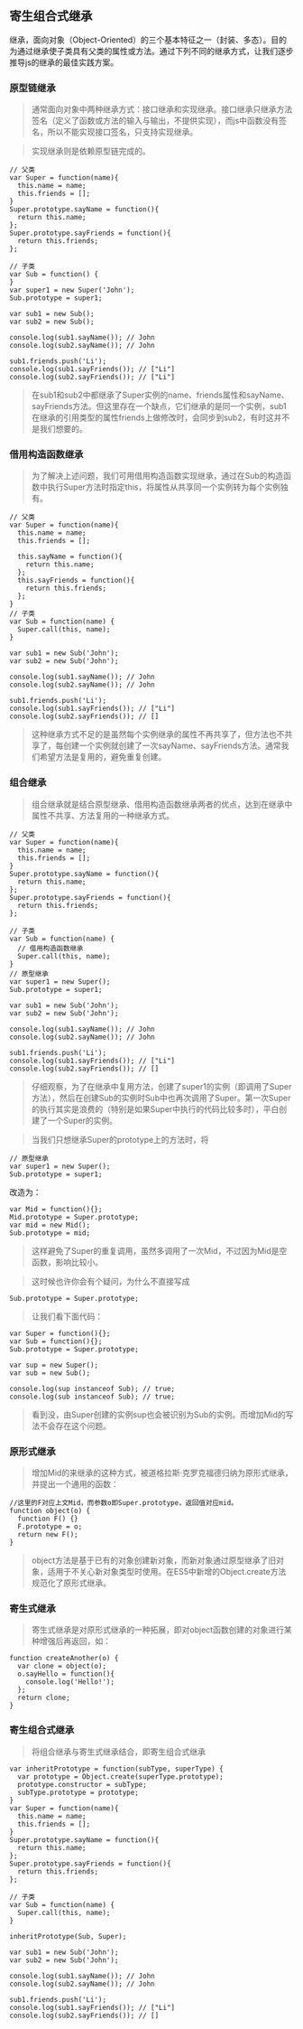 ## 寄生组合式继承

继承，面向对象（Object-Oriented）的三个基本特征之一（封装、多态）。目的为通过继承使子类具有父类的属性或方法。通过下列不同的继承方式，让我们逐步推导js的继承的最佳实践方案。

### 原型链继承

>通常面向对象中两种继承方式：接口继承和实现继承。接口继承只继承方法签名（定义了函数或方法的输入与输出，不提供实现），而js中函数没有签名，所以不能实现接口签名，只支持实现继承。

>实现继承则是依赖原型链完成的。

```
// 父类
var Super = function(name){
  this.name = name;
  this.friends = [];
}
Super.prototype.sayName = function(){
  return this.name;
};
Super.prototype.sayFriends = function(){
  return this.friends;
};

// 子类
var Sub = function() {
}
var super1 = new Super('John');
Sub.prototype = super1;

var sub1 = new Sub();
var sub2 = new Sub();

console.log(sub1.sayName()); // John
console.log(sub2.sayName()); // John

sub1.friends.push('Li');
console.log(sub1.sayFriends()); // ["Li"]
console.log(sub2.sayFriends()); // ["Li"]
```

>在sub1和sub2中都继承了Super实例的name、friends属性和sayName、sayFriends方法。但这里存在一个缺点，它们继承的是同一个实例，sub1在继承的引用类型的属性friends上做修改时，会同步到sub2，有时这并不是我们想要的。

### 借用构造函数继承

>为了解决上述问题，我们可用借用构造函数实现继承，通过在Sub的构造函数中执行Super方法时指定this，将属性从共享同一个实例转为每个实例独有。

```
// 父类
var Super = function(name){
  this.name = name;
  this.friends = [];

  this.sayName = function(){
    return this.name;
  };
  this.sayFriends = function(){
    return this.friends;
  };
}
// 子类
var Sub = function(name) {
  Super.call(this, name);
}

var sub1 = new Sub('John');
var sub2 = new Sub('John');

console.log(sub1.sayName()); // John
console.log(sub2.sayName()); // John

sub1.friends.push('Li');
console.log(sub1.sayFriends()); // ["Li"]
console.log(sub2.sayFriends()); // []
```

>这种继承方式不足的是虽然每个实例继承的属性不再共享了，但方法也不共享了，每创建一个实例就创建了一次sayName、sayFriends方法。通常我们希望方法是复用的，避免重复创建。

### 组合继承

>组合继承就是结合原型继承、借用构造函数继承两者的优点，达到在继承中属性不共享、方法复用的一种继承方式。

```
// 父类
var Super = function(name){
  this.name = name;
  this.friends = [];
}
Super.prototype.sayName = function(){
  return this.name;
};
Super.prototype.sayFriends = function(){
  return this.friends;
};

// 子类
var Sub = function(name) {
  // 借用构造函数继承
  Super.call(this, name);
}
// 原型继承
var super1 = new Super();
Sub.prototype = super1;

var sub1 = new Sub('John');
var sub2 = new Sub('John');

console.log(sub1.sayName()); // John
console.log(sub2.sayName()); // John

sub1.friends.push('Li');
console.log(sub1.sayFriends()); // ["Li"]
console.log(sub2.sayFriends()); // []

```

>仔细观察，为了在继承中复用方法，创建了super1的实例（即调用了Super方法），然后在创建Sub的实例时Sub中也再次调用了Super。第一次Super的执行其实是浪费的（特别是如果Super中执行的代码比较多时），平白创建了一个Super的实例。

>当我们只想继承Super的prototype上的方法时，将

```
// 原型继承
var super1 = new Super();
Sub.prototype = super1;
```
改造为：

```
var Mid = function(){};
Mid.prototype = Super.prototype;
var mid = new Mid();
Sub.prototype = mid;
```
>这样避免了Super的重复调用，虽然多调用了一次Mid，不过因为Mid是空函数，影响比较小。

>这时候也许你会有个疑问，为什么不直接写成

`Sub.prototype = Super.prototype;`

>让我们看下面代码：

```
var Super = function(){};
var Sub = function(){};
Sub.prototype = Super.prototype;

var sup = new Super();
var sub = new Sub();

console.log(sup instanceof Sub); // true;
console.log(sub instanceof Sub); // true;
```
>看到没，由Super创建的实例sup也会被识别为Sub的实例。而增加Mid的写法不会存在这个问题。

### 原形式继承

> 增加Mid的来继承的这种方式，被道格拉斯·克罗克福德归纳为原形式继承，并提出一个通用的函数：

```
//这里的F对应上文Mid，而参数o即Super.prototype，返回值对应mid。
function object(o) {
  function F() {}
  F.prototype = o;
  return new F();
}
```

>object方法是基于已有的对象创建新对象，而新对象通过原型继承了旧对象，适用于不关心新对象类型时使用。在ES5中新增的Object.create方法规范化了原形式继承。

### 寄生式继承

>寄生式继承是对原形式继承的一种拓展，即对object函数创建的对象进行某种增强后再返回，如：

```
function createAnother(o) {
  var clone = object(o);
  o.sayHello = function(){
    console.log('Hello!');
  };
  return clone;
}
```

### 寄生组合式继承

>将组合继承与寄生式继承结合，即寄生组合式继承

```
var inheritPrototype = function(subType, superType) {
  var prototype = Object.create(superType.prototype);
  prototype.constructor = subType;
  subType.prototype = prototype;
}
var Super = function(name){
  this.name = name;
  this.friends = [];
}
Super.prototype.sayName = function(){
  return this.name;
};
Super.prototype.sayFriends = function(){
  return this.friends;
};

// 子类
var Sub = function(name) {
  Super.call(this, name);
}

inheritPrototype(Sub, Super);

var sub1 = new Sub('John');
var sub2 = new Sub('John');

console.log(sub1.sayName()); // John
console.log(sub2.sayName()); // John

sub1.friends.push('Li');
console.log(sub1.sayFriends()); // ["Li"]
console.log(sub2.sayFriends()); // []
```